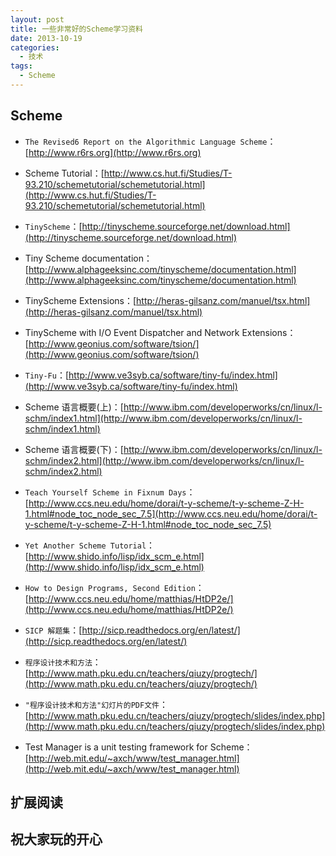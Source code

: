 ```yaml
---
layout: post
title: 一些非常好的Scheme学习资料
date: 2013-10-19
categories:
  - 技术
tags:
  - Scheme
---
```

## Scheme

* `The Revised6 Report on the Algorithmic Language Scheme`：[http://www.r6rs.org](http://www.r6rs.org)
* Scheme Tutorial：[http://www.cs.hut.fi/Studies/T-93.210/schemetutorial/schemetutorial.html](http://www.cs.hut.fi/Studies/T-93.210/schemetutorial/schemetutorial.html)

* `TinyScheme`：[http://tinyscheme.sourceforge.net/download.html](http://tinyscheme.sourceforge.net/download.html)
* Tiny Scheme documentation：[http://www.alphageeksinc.com/tinyscheme/documentation.html](http://www.alphageeksinc.com/tinyscheme/documentation.html)
* TinyScheme Extensions：[http://heras-gilsanz.com/manuel/tsx.html](http://heras-gilsanz.com/manuel/tsx.html)
* TinyScheme with I/O Event Dispatcher and Network Extensions：[http://www.geonius.com/software/tsion/](http://www.geonius.com/software/tsion/)
* `Tiny-Fu`：[http://www.ve3syb.ca/software/tiny-fu/index.html](http://www.ve3syb.ca/software/tiny-fu/index.html)
* Scheme 语言概要(上)：[http://www.ibm.com/developerworks/cn/linux/l-schm/index1.html](http://www.ibm.com/developerworks/cn/linux/l-schm/index1.html)
* Scheme 语言概要(下)：[http://www.ibm.com/developerworks/cn/linux/l-schm/index2.html](http://www.ibm.com/developerworks/cn/linux/l-schm/index2.html)
* `Teach Yourself Scheme in Fixnum Days`：[http://www.ccs.neu.edu/home/dorai/t-y-scheme/t-y-scheme-Z-H-1.html#node_toc_node_sec_7.5](http://www.ccs.neu.edu/home/dorai/t-y-scheme/t-y-scheme-Z-H-1.html#node_toc_node_sec_7.5)
* `Yet Another Scheme Tutorial`：[http://www.shido.info/lisp/idx_scm_e.html](http://www.shido.info/lisp/idx_scm_e.html)
* `How to Design Programs, Second Edition`：[http://www.ccs.neu.edu/home/matthias/HtDP2e/](http://www.ccs.neu.edu/home/matthias/HtDP2e/)
* `SICP 解题集`：[http://sicp.readthedocs.org/en/latest/](http://sicp.readthedocs.org/en/latest/)
* `程序设计技术和方法`：[http://www.math.pku.edu.cn/teachers/qiuzy/progtech/](http://www.math.pku.edu.cn/teachers/qiuzy/progtech/)
* `"程序设计技术和方法"幻灯片的PDF文件`：[http://www.math.pku.edu.cn/teachers/qiuzy/progtech/slides/index.php](http://www.math.pku.edu.cn/teachers/qiuzy/progtech/slides/index.php)
* Test Manager is a unit testing framework for Scheme：[http://web.mit.edu/~axch/www/test_manager.html](http://web.mit.edu/~axch/www/test_manager.html)


## 扩展阅读


## 祝大家玩的开心

